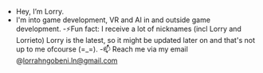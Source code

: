 - Hey, I’m Lorry. 
- I'm into game development, VR and AI in and outside game development.
-⚡Fun fact: I receive a lot of nicknames (incl Lorry and Lorrieto) Lorry is the latest, so it might be updated later on and that's not up to me ofcourse (=_=).
-📫 Reach me via my email @lorrahngobeni.ln@gmail.com

<!---
Lorrieto/Lorrieto is a ✨ special ✨ repository because its `README.md` (this file) appears on your GitHub profile.
You can click the Preview link to take a look at your changes.
--->
